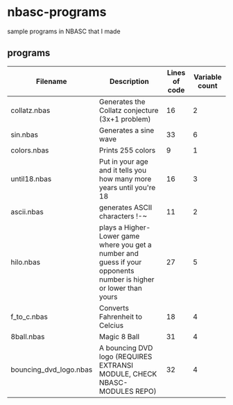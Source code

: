 # nbasc-programs
sample programs in NBASC that I made

## programs
|Filename|Description|Lines of code|Variable count|
|-|-|-|-|
|collatz.nbas|Generates the Collatz conjecture (3x+1 problem)|16|2|
|sin.nbas|Generates a sine wave|33|6|
|colors.nbas|Prints 255 colors|9|1|
|until18.nbas|Put in your age and it tells you how many more years until you're 18|16|3|
|ascii.nbas|generates ASCII characters !-~|11|2|
|hilo.nbas|plays a Higher-Lower game where you get a number and guess if your opponents number is higher or lower than yours|27|5|
|f_to_c.nbas|Converts Fahrenheit to Celcius|18|4|
|8ball.nbas|Magic 8 Ball|31|4|
|bouncing_dvd_logo.nbas|A bouncing DVD logo (REQUIRES EXTRANSI MODULE, CHECK NBASC-MODULES REPO)|32|4|
